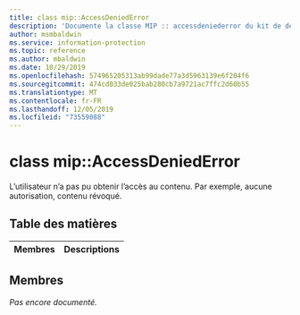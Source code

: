 ```yaml
---
title: class mip::AccessDeniedError
description: 'Documente la classe MIP :: accessdeniederror du kit de développement logiciel (SDK) Microsoft Information Protection (MIP).'
author: msmbaldwin
ms.service: information-protection
ms.topic: reference
ms.author: mbaldwin
ms.date: 10/29/2019
ms.openlocfilehash: 574965205313ab99dade77a3d5963139e6f204f6
ms.sourcegitcommit: 474cd033de025bab280cb7a9721ac7ffc2d60b55
ms.translationtype: MT
ms.contentlocale: fr-FR
ms.lasthandoff: 12/05/2019
ms.locfileid: "73559088"
---
```

# <a name="class-mipaccessdeniederror"></a>class mip::AccessDeniedError 
L’utilisateur n’a pas pu obtenir l’accès au contenu. Par exemple, aucune autorisation, contenu révoqué.
  
## <a name="summary"></a>Table des matières
 Membres                        | Descriptions                                
--------------------------------|---------------------------------------------
  
## <a name="members"></a>Membres
_Pas encore documenté._
